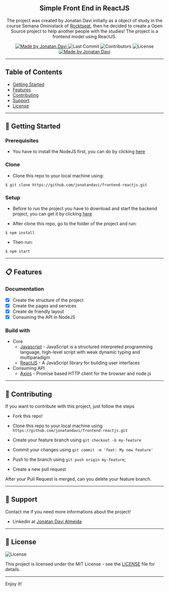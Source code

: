 <h2 align="center">
  Simple Front End in ReactJS
</h2>

<p align="center">The project was created by Jonatan Davi initially as a object of study in the course Semana Oministack of <a href="https://rocketseat.com.br">Rocktseat</a>, then he decided to create a Open Source project to help another people with the studies! The project is a frontend model using ReactJS.</p>

<p align="center">
  <a href="https://github.com/jonatandavi">
    <img alt="Made by Jonatan Davi" src="https://img.shields.io/badge/made%20by-Jonatan%20Davi-brightgreen">
  </a>

  <img alt="Last Commit" src="https://img.shields.io/github/last-commit/jonatandavi/frontend-reactjs">

  <img alt="Contributors" src="https://img.shields.io/github/contributors/jonatandavi/frontend-reactjs">

  <img alt="License" src="https://img.shields.io/badge/license-MIT-%2304D361">

  <a href="https://github.com/lucasmontano">
    <img alt="Made by Jonatan Davi" src="https://img.shields.io/badge/readme%20template-Lucas%20Montano-brightgreen">
  </a>
</p>

---

## Table of Contents

<ul>
  <li><a href="#-getting-started">Getting Started</a></li>
  <li><a href="#-features">Features</a></li>
  <li><a href="#-contributing">Contributing</a></li>
  <li><a href="#-support">Support</a></li>
  <li><a href="#-license">License</a></li>
</ul>

---

## 🚀 Getting Started

### Prerequisites

- You have to install the NodeJS first, you can do by clicking [here](https://nodejs.org/en/)

### Clone

- Clone this repo to your local machine using:

```
$ git clone https://github.com/jonatandavi/frontend-reactjs.git
```

### Setup

- Before to run the project you have to download and start the backend project, you can get it by clicking [here](https://github.com/jonatandavi/backend-nodejs)

- After clone this repo, go to the folder of the project and run:

```
$ npm install
```

- Then run:

```
$ npm start
```

---

## 📋 Features

### Documentation

- [x] Create the structure of the project
- [x] Create the pages and services
- [x] Create de friendly layout
- [x] Consuming the API in NodeJS

### Build with

- Core
  - [Javascript](https://www.javascript.com) - JavaScript is a structured interpreted programming language, high-level script with weak dynamic typing and multiparadigm
  - [ReactJS](https://reactjs.org) - A JavaScript library for building user interfaces
- Consuming API
  - [Axios](https://github.com/axios/axios) - Promise based HTTP client for the browser and node.js
---

## 🤔 Contributing

If you want to contribute with this project, just follow the steps

- Fork this repo!

- Clone this repo to your local machine using `https://github.com/jonatandavi/frontend-reactjs.git`

- Create your feature branch using `git checkout -b my-feature`

- Commit your changes using `git commit -m 'feat: My new feature'`

- Push to the branch using `git push origin my-feature`;

- Create a new pull request

After your Pull Request is merged, can you delete your feature branch.

---

## 📌 Support

Contact me if you need more informations about the project!

- Linkedin at [Jonatan Davi Almeida](https://www.linkedin.com/in/jônatan-davi-reis-de-almeida-3b6346117/)

---

## 📝 License

<img alt="License" src="https://img.shields.io/badge/license-MIT-%2304D361">

This project is licensed under the MIT License - see the [LICENSE](LICENSE) file for details.

---

Enjoy it!
